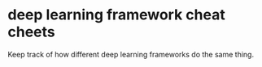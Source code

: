 # deep learning framework cheat cheets


Keep track of how different deep learning frameworks do the same thing.